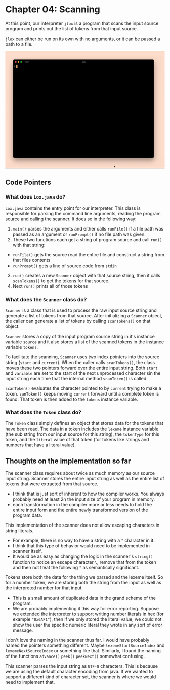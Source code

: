 # Chapter 04: Scanning
At this point, our interpreter `jlox` is a program that scans the input source program and prints out the list of tokens from that input source.

`jlox` can either be run on its own with no arguments, or it can be passed a path to a file.

![scanner_demo](../demo_gifs/04-jlox-scanner.gif)

## Code Pointers
### What does `Lox.java` do?
`Lox.java` contains the entry point for our interpreter. This class is responsible for parsing the command line arguments, reading the program source and calling the scanner. It does so in the following way:
1. `main()` parses the arguments and either calls `runFile()` if a file path was passed as an argument or `runPrompt()` if no file path was given.
2. These two functions each get a string of program source and call `run()` with that string:
  - `runFile()` gets the source read the entire file and construct a string from that files contents
  - `runPrompt()` gets a line of source code from `stdin`
3. `run()` creates a new `Scanner` object with that source string, then it calls `scanTokens()` to get the tokens for that source.
4. Next `run()` prints all of those tokens

### What does the `Scanner` class do?
`Scanner` is a class that is used to process the raw input source string and generate a list of tokens from that source. After initializing a `Scanner` object, the caller can generate a list of tokens by calling `scanTokens()` on that object.

`Scanner` stores a copy of the input program source string in it's instance variable `source` and it also stores a list of the scanned tokens in the instance variable `tokens`.

To facilitate the scanning, `Scanner` uses two index pointers into the source string (`start` and `current`). When the caller calls `scanTokens()`, the class moves these two pointers forward over the entire input string. Both `start` and `variable` are set to the start of the next unprocessed character sin the input string each time that the internal method `scanToken()` is called.

`scanToken()` evaluates the character pointed to by `current` trying to make a token. `sanToken()` keeps moving `current` forward until a complete token is found. That token is then added to the `tokens` instance variable.

### What does the `Token` class do?
The `Token` class simply defines an object that stores data for the tokens that have been read. The data in a token includes the `lexeme` instance variable (the sub string from our input source for this string), the `tokenType` for this token, and the `literal` value of that token (for tokens like strings and numbers that have a literal value).

## Thoughts on the implementation so far
The scanner class requires about twice as much memory as our source input string. Scanner stores the entire input string as well as the entire list of tokens that were extracted from that source.
- I think that is just sort of inherent to how the compiler works. You always probably need at least 2n the input size of your program in memory.
- each transformation in the compiler more or less needs to hold the entire input form and the entire newly transformed version of the program data.

This implementation of the scanner does not allow escaping characters in string literals.
- For example, there is no way to have a string with a `"` character in it.
- I think that this type of behavior would need to be implemented in scanner itself.
- It would be as easy as changing the logic in the scanner's `string()` function to notice an escape character `\`, remove that from the token and then not treat the following `"` as semantically significant.


Tokens store both the data for the thing we parsed and the lexeme itself. So for a number token, we are storing both the string from the input as well as the interpreted number for that input.
- This is a small amount of duplicated data in the grand scheme of the program.
- We are probably implementing it this way for error reporting. Suppose we extended the interpreter to support writing number literals in hex (for example `"0x6AF1"`), then if we only stored the literal value, we could not show the user the specific numeric literal they wrote in any sort of error message.

I don't love the naming in the scanner thus far. I would have probably named the pointers something different. Maybe `lexemeStartSourceIndex` and `lexemeNextSourceIndex` or something like that. Similarly, I found the naming of the functions `advance()` `peek()` `peekNext()` somewhat confusing.

This scanner parses the input string as `UTF-8` characters. This is because we are using the default character encoding from java. If we wanted to support a different kind of character set, the scanner is where we would need to implement that.
